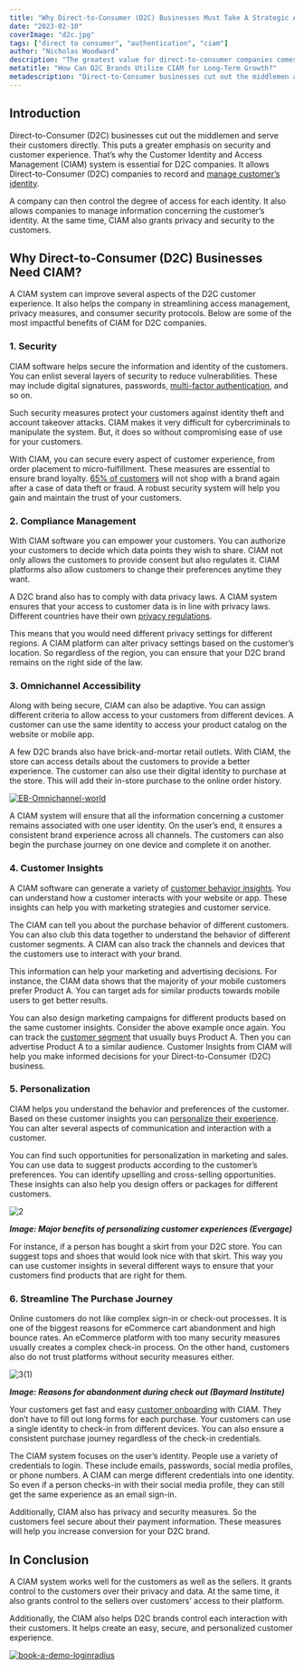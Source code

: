 ```yaml
---
title: "Why Direct-to-Consumer (D2C) Businesses Must Take A Strategic Approach To CIAM?"
date: "2023-02-10"
coverImage: "d2c.jpg"
tags: ["direct to consumer", "authentication", "ciam"]
author: "Nicholas Woodward"
description: "The greatest value for direct-to-consumer companies comes from creating a valuable, seamless experience. In this blog we will discuss how CIAM allows D2C companies to improve the customer journey directly."
metatitle: "How Can D2C Brands Utilize CIAM for Long-Term Growth?"
metadescription: "Direct-to-Consumer businesses cut out the middlemen and serve their customers directly. Learn how a CIAM system can improve the D2C customer experience."
--- 
```


## Introduction

Direct-to-Consumer (D2C) businesses cut out the middlemen and serve their customers directly. This puts a greater emphasis on security and customer experience. That’s why the Customer Identity and Access Management (CIAM) system is essential for D2C companies. It allows Direct-to-Consumer (D2C) companies to record and [manage customer’s identity](https://www.loginradius.com/b2c-identity/). 

A company can then control the degree of access for each identity. It also allows companies to manage information concerning the customer’s identity. At the same time, CIAM also grants privacy and security to the customers. 


## Why Direct-to-Consumer (D2C) Businesses Need CIAM?

A CIAM system can improve several aspects of the D2C customer experience. It also helps the company in streamlining access management, privacy measures, and consumer security protocols. Below are some of the most impactful benefits of CIAM for D2C companies.


### 1. Security

CIAM software helps secure the information and identity of the customers. You can enlist several layers of security to reduce vulnerabilities. These may include digital signatures, passwords, [multi-factor authentication](https://www.loginradius.com/multi-factor-authentication/), and so on. 

Such security measures protect your customers against identity theft and account takeover attacks. CIAM makes it very difficult for cybercriminals to manipulate the system. But, it does so without compromising ease of use for your customers.

With CIAM, you can secure every aspect of customer experience, from order placement to micro-fulfillment. These measures are essential to ensure brand loyalty. [65% of customers](https://www.pymnts.com/healthcare/2022/health-financing-platform-payzen-raises-200m/) will not shop with a brand again after a case of data theft or fraud. A robust security system will help you gain and maintain the trust of your customers. 


### 2. Compliance Management

With CIAM software you can empower your customers. You can authorize your customers to decide which data points they wish to share. CIAM not only allows the customers to provide consent but also regulates it. CIAM platforms also allow customers to change their preferences anytime they want. 

A D2C brand also has to comply with data privacy laws. A CIAM system ensures that your access to customer data is in line with privacy laws. Different countries have their own [privacy regulations](https://www.loginradius.com/compliances/). 

This means that you would need different privacy settings for different regions. A CIAM platform can alter privacy settings based on the customer’s location. So regardless of the region, you can ensure that your D2C brand remains on the right side of the law.


### 3. Omnichannel Accessibility

Along with being secure, CIAM can also be adaptive. You can assign different criteria to allow access to your customers from different devices. A customer can use the same identity to access your product catalog on the website or mobile app.

A few D2C brands also have brick-and-mortar retail outlets. With CIAM, the store can access details about the customers to provide a better experience. The customer can also use their digital identity to purchase at the store. This will add their in-store purchase to the online order history.

[![EB-Omnichannel-world](EB-Omnichannel-world.png)](https://www.loginradius.com/resource/making-customers-feel-seen-in-an-omnichannel-world/)

A CIAM system will ensure that all the information concerning a customer remains associated with one user identity. On the user’s end, it ensures a consistent brand experience across all channels. The customers can also begin the purchase journey on one device and complete it on another.


### 4. Customer Insights

A CIAM software can generate a variety of [customer behavior insights](https://www.loginradius.com/customer-insights/). You can understand how a customer interacts with your website or app. These insights can help you with marketing strategies and customer service.

The CIAM can tell you about the purchase behavior of different customers. You can also club this data together to understand the behavior of different customer segments. A CIAM can also track the channels and devices that the customers use to interact with your brand. 

This information can help your marketing and advertising decisions. For instance, the CIAM data shows that the majority of your mobile customers prefer Product A. You can target ads for similar products towards mobile users to get better results.

You can also design marketing campaigns for different products based on the same customer insights. Consider the above example once again. You can track the [customer segment](https://blog.loginradius.com/growth/scale-business-with-loginradius-customer-segmentation/) that usually buys Product A. Then you can advertise Product A to a similar audience. Customer Insights from CIAM will help you make informed decisions for your Direct-to-Consumer (D2C) business. 


### 5. Personalization

CIAM helps you understand the behavior and preferences of the customer. Based on these customer insights you can [personalize their experience](https://blog.loginradius.com/growth/how-to-make-personalized-marketing-effective-with-consumer-identity/). You can alter several aspects of communication and interaction with a customer.

You can find such opportunities for personalization in marketing and sales. You can use data to suggest products according to the customer’s preferences. You can identify upselling and cross-selling opportunities. These insights can also help you design offers or packages for different customers.


![2](2.png)


**_Image: Major benefits of personalizing customer experiences  (Evergage)_**

For instance, if a person has bought a skirt from your D2C store. You can suggest tops and shoes that would look nice with that skirt. This way you can use customer insights in several different ways to ensure that your customers find products that are right for them.


### 6. Streamline The Purchase Journey

Online customers do not like complex sign-in or check-out processes. It is one of the biggest reasons for eCommerce cart abandonment and high bounce rates. An eCommerce platform with too many security measures usually creates a complex check-in process. On the other hand, customers also do not trust platforms without security measures either.


![3(1)](3(1).png)


**_Image: Reasons for abandonment during check out (Baymard Institute)_**

Your customers get fast and easy [customer onboarding](https://blog.loginradius.com/growth/smooth-onboarding-positive-user-impression/) with CIAM. They don’t have to fill out long forms for each purchase. Your customers can use a single identity to check-in from different devices. You can also ensure a consistent purchase journey regardless of the check-in credentials.

The CIAM system focuses on the user’s identity. People use a variety of credentials to login. These include emails, passwords, social media profiles, or phone numbers. A CIAM can merge different credentials into one identity. So even if a person checks-in with their social media profile, they can still get the same experience as an email sign-in.

Additionally, CIAM also has privacy and security measures. So the customers feel secure about their payment information. These measures will help you increase conversion for your D2C brand.


## In Conclusion

A CIAM system works well for the customers as well as the sellers. It grants control to the customers over their privacy and data. At the same time, it also grants control to the sellers over customers’ access to their platform.

Additionally, the CIAM also helps D2C brands control each interaction with their customers. It helps create an easy, secure, and personalized customer experience.

[![book-a-demo-loginradius](../../assets/book-a-demo-loginradius.png)](https://www.loginradius.com/contact-us?utm_source=blog&utm_medium=web&utm_campaign=d2c-brands-utilize-ciam-for-growth)
